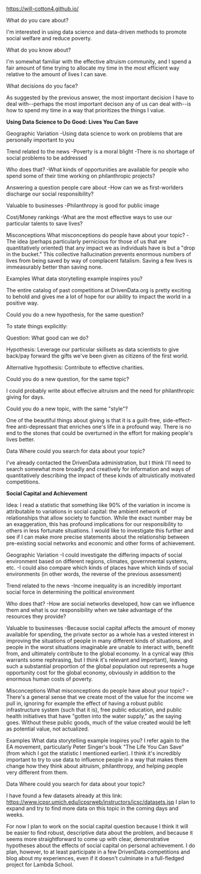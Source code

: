 https://will-cotton4.github.io/

What do you care about?

I'm interested in using data science and data-driven methods to promote social welfare and reduce poverty.

What do you know about?

I'm somewhat familiar with the effective altruism community, and I spend a fair amount of time trying to allocate my time in the most efficient way relative to the amount of lives I can save.

What decisions do you face?

As suggested by the previous answer, the most important decision I have to deal with--perhaps the most important decison any of us can deal with--is how to spend my time in a way that prioritizes the things I value.

**Using Data Science to Do Good: Lives You Can Save**

Geographic Variation
-Using data science to work on problems that are personally important to you

Trend related to the news
-Poverty is a moral blight
-There is no shortage of social problems to be addressed

Who does that?
-What kinds of opportunities are available for people who spend some of their time working on philanthropic projects?

Answering a question people care about
-How can we as first-worlders discharge our social responsibility?

Valuable to businesses
-Philanthropy is good for public image

Cost/Money rankings
-What are the most effective ways to use our particular talents to save lives?

Misconceptions
What misconceptions do people have about your topic?
-The idea (perhaps particularly pernicious for those of us that are quantitatively oriented) that any impact we as individuals have is but a "drop in the bucket." This collective hallucination prevents enormous numbers of lives from being saved by way of complacent fatalism. Saving a few lives is immeasurably better than saving none.

Examples
What data storytelling example inspires you?

The entire catalog of past competitions at DrivenData.org is pretty exciting to behold and gives me a lot of hope for our ability to impact the world in a positive way.

Could you do a new hypothesis, for the same question?

To state things explicitly:

Question: What good can we do?

Hypothesis: Leverage our particular skillsets as data scientists to give back/pay forward the gifts we've been given as citizens of the first world.

Alternative hypothesis: Contribute to effective charities.

Could you do a new question, for the same topic?

I could probably write about effecive altruism and the need for philanthropic giving for days.

Could you do a new topic, with the same "style"?

One of the beautiful things about giving is that it is a guilt-free, side-effect-free anti-depressant that enriches one's life in a profound way. There is no end to the stones that could be overturned in the effort for making people's lives better.

Data
Where could you search for data about your topic?

I've already contacted the DrivenData administration, but I think I'll need to search somewhat more broadly and creatively for information and ways of quantitatively describing the impact of these kinds of altruistically motivated competitions.


**Social Capital and Achievement**

Idea: I read a statistic that something like 90% of the variation in income is attributable to variations in social capital: the ambient network of relationships that allow society to function. While the exact number may be an exaggeration, this has profound implications for our responsibility to others in less fortunate situations. I would like to investigate this further and see if I can make more precise statements about the relationship between pre-existing social networks and economic and other forms of achievement.


Geographic Variation
-I could investigate the differing impacts of social environment based on different regions, climates, governmental systems, etc.
-I could also compare which kinds of places have which kinds of social environments (in other words, the reverse of the previous assessment)

Trend related to the news
-Income inequality is an incredibly important social force in determining the political environment

Who does that?
-How are social networks developed, how can we influence them and what is our responsibility when we take advantage of the resources they provide?


Valuable to businesses
-Because social capital affects the amount of money available for spending, the private sector as a whole has a vested interest in improving the situations of people in many different kinds of situations, and people in the worst situations imaginable are unable to interact with, benefit from, and ultimately contribute to the global economy. In a cynical way (this warrants some rephrasing, but I think it's relevant and important), leaving such a substantial proportion of the global population out represents a huge opportunity cost for the global economy, obviously in addition to the enormous human costs of poverty.

Misconceptions
What misconceptions do people have about your topic?
-There's a general sense that we create most of the value for the income we pull in, ignoring for example the effect of having a robust public infrastructure system (such that it is), free public education, and public health initiatives that have "gotten into the water supply," as the saying goes. Without these public goods, much of the value created would be left as potential value, not actualized.

Examples
What data storytelling example inspires you?
I refer again to the EA movement, particularly Peter Singer's book "The Life You Can Save" (from which I got the statistic I mentioned earlier). I think it's incredibly important to try to use data to influence people in a way that makes them change how they think about altruism, philanthropy, and helping people very different from them.

Data
Where could you search for data about your topic?

I have found a few datasets already at this link: https://www.icpsr.umich.edu/icpsrweb/instructors/icsc/datasets.jsp
I plan to expand and try to find more data on this topic in the coming days and weeks.

For now I plan to work on the social capital question because I think it will be easier to find robust, descriptive data about the problem, and because it seems more straightforward to come up with clear, demonstrative hypotheses about the effects of social capital on personal achievement. I do plan, however, to at least participate in a few DrivenData competitions and blog about my experiences, even if it doesn't culminate in a full-fledged project for Lambda School.
